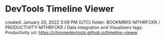 # DevTools Timeline Viewer

created: January 20, 2022 3:09 PM (UTC)
folder: BOOKMRKS-MTHRFCKR / PRODUCTIVITY-MTHRFCKR / Data Integration and Visualisers
tags: Productivity
url: https://chromedevtools.github.io/timeline-viewer